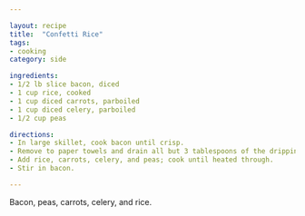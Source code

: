 ```yaml
---

layout: recipe
title:  "Confetti Rice"
tags: 
- cooking
category: side

ingredients:
- 1/2 lb slice bacon, diced
- 1 cup rice, cooked
- 1 cup diced carrots, parboiled
- 1 cup diced celery, parboiled
- 1/2 cup peas

directions:
- In large skillet, cook bacon until crisp. 
- Remove to paper towels and drain all but 3 tablespoons of the drippings. 
- Add rice, carrots, celery, and peas; cook until heated through. 
- Stir in bacon.

---
```


Bacon, peas, carrots, celery, and rice.